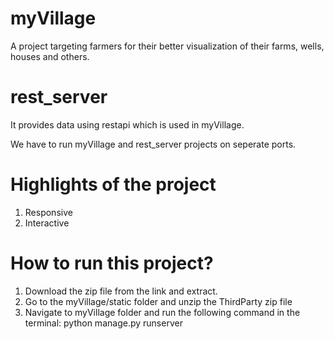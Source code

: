 # myVillage
A project targeting farmers for their better visualization of their farms, wells, houses and others.

# rest_server
It provides data using restapi which is used in myVillage.

We have to run myVillage and rest_server projects on seperate ports.

# Highlights of the project
1. Responsive
2. Interactive

# How to run this project?
1. Download the zip file from the link and extract.
2. Go to the myVillage/static folder and unzip the ThirdParty zip file
3. Navigate to myVillage folder and run the following command in the terminal: python manage.py runserver

